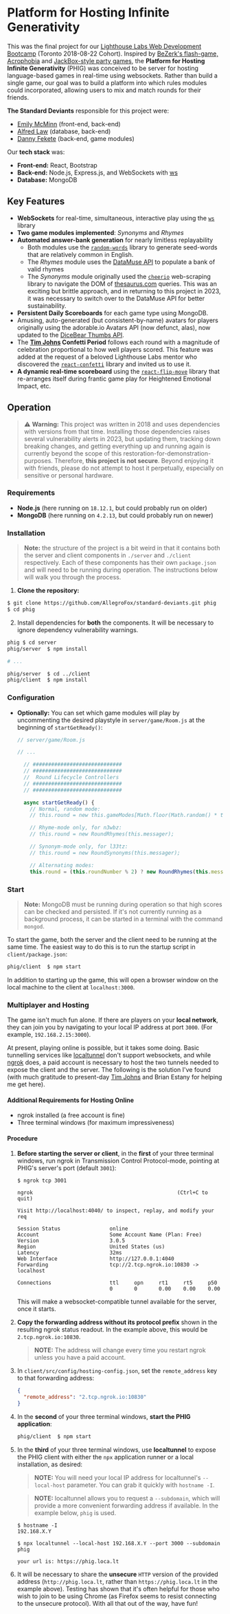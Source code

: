 # Platform for Hosting Infinite Generativity

This was the final project for our [Lighthouse Labs Web Development Bootcamp](https://www.lighthouselabs.ca/en/web-development-bootcamp) (Toronto 2018-08-22 Cohort).  Inspired by [BeZerk's flash-game, Acrophobia](https://en.wikipedia.org/wiki/Acrophobia_(game)) and [JackBox-style party games](https://en.wikipedia.org/wiki/The_Jackbox_Party_Pack), the **Platform for Hosting Infinite Generativity** (PHIG) was conceived to be server for hosting language-based games in real-time using websockets.  Rather than build a single game, our goal was to build a platform into which rules modules could incorporated, allowing users to mix and match rounds for their friends.

**The Standard Deviants** responsible for this project were:
* [Emily McMinn](https://github.com/AllegroFox) (front-end, back-end)
* [Alfred Law](https://github.com/Alfred529) (database, back-end)
* [Danny Fekete](https://github.com/StandardGiraffe) (back-end, game modules)

Our **tech stack** was:
* **Front-end:** React, Bootstrap
* **Back-end:** Node.js, Express.js, and WebSockets with [ws](https://github.com/websockets/ws)
* **Database:** MongoDB

## Key Features

* **WebSockets** for real-time, simultaneous, interactive play using the [`ws`](https://github.com/websockets/ws) library
* **Two game modules implemented**: *Synonyms* and *Rhymes*
* **Automated answer-bank generation** for nearly limitless replayability
  * Both modules use the [`random-words`](https://github.com/apostrophecms/random-words) library to generate seed-words that are relatively common in English.
  * The *Rhymes* module uses the [DataMuse API](https://www.datamuse.com/api/) to populate a bank of valid rhymes
  * The *Synonyms* module originally used the [`cheerio`](https://cheerio.js.org/) web-scraping library to navigate the DOM of [thesaurus.com](https://thesaurus.com) queries.  This was an exciting but brittle approach, and in returning to this project in 2023, it was necessary to switch over to the DataMuse API for better sustainability.
  <!-- * Answer banks are persisted to the database to prevent unnecessary duplication of requests and are spooled ahead of games to minimize disruptions between rounds. -->
* **Persistent Daily Scoreboards** for each game type using MongoDB.
* Amusing, auto-generated (but consistent-by-name) avatars for players originally using the adorable.io Avatars API (now defunct, alas), now updated to the [DiceBear Thumbs API](https://dicebear.com/styles/thumbs).
* The **[Tim Johns](https://timjohns.ca) Confetti Period** follows each round with a magnitude of celebration proportional to how well players scored.  This feature was added at the request of a beloved Lighthouse Labs mentor who discovered the [`react-confetti`](https://github.com/alampros/react-confetti) library and invited us to use it.
* **A dynamic real-time scoreboard** using the [`react-flip-move`](https://github.com/joshwcomeau/react-flip-move) library that re-arranges itself during frantic game play for Heightened Emotional Impact, etc.

## Operation

> :warning: **Warning:** This project was written in 2018 and uses dependencies with versions from that time.  Installing those dependencies raises several vulnerability alerts in 2023, but updating them, tracking down breaking changes, and getting everything up and running again is currently beyond the scope of this restoration-for-demonstration-purposes.
> Therefore, **this project is not secure**.  Beyond enjoying it with friends, please do not attempt to host it perpetually, especially on sensitive or personal hardware.

### Requirements

* **Node.js** (here running on `18.12.1`, but could probably run on older)
* **MongoDB** (here running on `4.2.13`, but could probably run on newer)

### Installation

> **Note:** the structure of the project is a bit weird in that it contains both the server and client components in `./server` and `./client` respectively.  Each of these components has their own `package.json` and will need to be running during operation.  The instructions below will walk you through the process.

1. **Clone the repository:**

  ```bash
  $ git clone https://github.com/AllegroFox/standard-deviants.git phig
  $ cd phig
  ```

2. Install dependencies for **both** the components.  It will be necessary to ignore dependency vulnerability warnings.

  ```bash
  phig $ cd server
  phig/server  $ npm install

  # ...

  phig/server  $ cd ../client
  phig/client  $ npm install
  ```

### Configuration

* **Optionally:** You can set which game modules will play by uncommenting the desired playstyle in `server/game/Room.js` at the beginning of `startGetReady()`:

  ```js
  // server/game/Room.js

  // ...

    // #############################
    // #############################
    //  Round Lifecycle Controllers
    // #############################
    // #############################

    async startGetReady() {
      // Normal, random mode:
      // this.round = new this.gameModes[Math.floor(Math.random() * this.gameModes.length)](this.messager);

      // Rhyme-mode only, for n3wbz:
      // this.round = new RoundRhymes(this.messager);

      // Synonym-mode only, for l33tz:
      // this.round = new RoundSynonyms(this.messager);

      // Alternating modes:
      this.round = (this.roundNumber % 2) ? new RoundRhymes(this.messager) : new RoundSynonyms(this.messager);
  ```

### Start

> **Note:** MongoDB must be running during operation so that high scores can be checked and persisted.  If it's not currently running as a background process, it can be started in a terminal with the command `mongod`.

To start the game, both the server and the client need to be running at the same time.  The easiest way to do this is to run the startup script in `client/package.json`:

```bash
phig/client  $ npm start
```

In addition to starting up the game, this will open a browser window on the local machine to the client at `localhost:3000`.

### Multiplayer and Hosting

The game isn't much fun alone.  If there are players on your **local network**, they can join you by navigating to your local IP address at port `3000`.  (For example, `192.168.2.15:3000`).

At present, playing online is possible, but it takes some doing.  Basic tunnelling services like [localtunnel](https://github.com/localtunnel/localtunnel) don't support websockets, and while [ngrok](https://ngrok.com/) does, a paid account is necessary to host the two tunnels needed to expose the client and the server.  The following is the solution I've found (with much gratitude to present-day [Tim Johns](https://timjohns.ca) and Brian Estany for helping me get here).

#### Additional Requirements for Hosting Online

* ngrok installed (a free account is fine)
* Three terminal windows (for maximum impressiveness)

#### Procedure

1. **Before starting the server or client**, in the **first** of your three terminal windows, run ngrok in Transmission Control Protocol-mode, pointing at PHIG's server's port (default `3001`):

    ```terminal
    $ ngrok tcp 3001

    ngrok                                               (Ctrl+C to quit)

    Visit http://localhost:4040/ to inspect, replay, and modify your req

    Session Status                online
    Account                       Some Account Name (Plan: Free)
    Version                       3.0.5
    Region                        United States (us)
    Latency                       32ms
    Web Interface                 http://127.0.0.1:4040
    Forwarding                    tcp://2.tcp.ngrok.io:10830 -> localhost

    Connections                   ttl     opn     rt1     rt5     p50
                                  0       0       0.00    0.00    0.00
    ```

    This will make a websocket-compatible tunnel available for the server, once it starts.

2. **Copy the forwarding address without its protocol prefix** shown in the resulting ngrok status readout.  In the example above, this would be `2.tcp.ngrok.io:10830`.

    > **NOTE:** The address will change every time you restart ngrok unless you have a paid account.

3. In `client/src/config/hosting-config.json`, set the `remote_address` key to that forwarding address:

    ```json
    {
      "remote_address": "2.tcp.ngrok.io:10830"
    }
    ```

4. In the **second** of your three terminal windows, **start the PHIG application**:

    ```bash
    phig/client  $ npm start
    ```

5. In the **third** of your three terminal windows, use **localtunnel** to expose the PHIG client with either the `npx` application runner or a local installation, as desired:

    > **NOTE:** You will need your local IP address for localtunnel's `--local-host` parameter.  You can grab it quickly with `hostname -I`.

    > **NOTE:** localtunnel allows you to request a `--subdomain`, which will provide a more convenient forwarding address if available.  In the example below, `phig` is used.

    ```shell
    $ hostname -I
    192.168.X.Y

    $ npx localtunnel --local-host 192.168.X.Y --port 3000 --subdomain phig

    your url is: https://phig.loca.lt
    ```

6. It will be necessary to share the **unsecure** `HTTP` version of the provided address (`http://phig.loca.lt`, rather than `https://phig.loca.lt` in the example above).  Testing has shown that it's often helpful for those who wish to join to be using Chrome (as Firefox seems to resist connecting to the unsecure protocol).  With all that out of the way, have fun!
